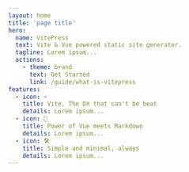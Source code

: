 ```yaml
---
layout: home
title: 'page title'
hero:
  name: VitePress
  text: Vite & Vue powered static site generator.
  tagline: Lorem ipsum...
  actions:
    - theme: brand
      text: Get Started
      link: /guide/what-is-vitepress
features:
  - icon: ⚡️
    title: Vite, The DX that can't be beat
    details: Lorem ipsum...
  - icon: 🖖
    title: Power of Vue meets Markdown
    details: Lorem ipsum...
  - icon: 🛠️
    title: Simple and minimal, always
    details: Lorem ipsum...
---
```


<!-- this is home page.

- [getting-started](getting-started.md)
- [./a/index.md](./a/index.md)
- [./a/](./a/)
- [./a/b/index.md](./a/b/index.md)
- [./a/b/](./a/b/) -->
